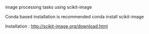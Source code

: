 image processing tasks using scikit-image

Conda based installation is recommended
	conda install scikit-image

Installation : http://scikit-image.org/download.html